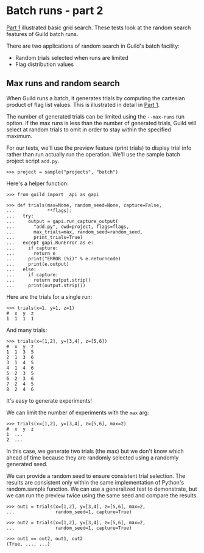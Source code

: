 # Batch runs - part 2

[Part 1](batch-1.md) illustrated basic grid search. These tests look
at the random search features of Guild batch runs.

There are two applications of random search in Guild's batch facility:

- Random trials selected when runs are limited
- Flag distribution values

## Max runs and random search

When Guild runs a batch, it generates trials by computing the
cartesian product of flag list values. This is illustrated in detail
in [Part 1](batch-1.md).

The number of generated trials can be limited using the `--max-runs`
run option. If the max runs is less than the number of generated
trials, Guild will select at random trials to omit in order to stay
within the specified maximum.

For our tests, we'll use the preview feature (print trials) to display
trial info rather than run actually run the operation. We'll use the
sample batch project script `add.py`.

    >>> project = sample("projects", "batch")

Here's a helper function:

    >>> from guild import _api as gapi

    >>> def trials(max=None, random_seed=None, capture=False,
    ...            **flags):
    ...   try:
    ...     output = gapi.run_capture_output(
    ...       "add.py", cwd=project, flags=flags,
    ...       max_trials=max, random_seed=random_seed,
    ...       print_trials=True)
    ...   except gapi.RunError as e:
    ...     if capture:
    ...       return e
    ...     print("ERROR (%i)" % e.returncode)
    ...     print(e.output)
    ...   else:
    ...     if capture:
    ...       return output.strip()
    ...     print(output.strip())

Here are the trials for a single run:

    >>> trials(x=1, y=1, z=1)
    #  x  y  z
    1  1  1  1

And many trials:

    >>> trials(x=[1,2], y=[3,4], z=[5,6])
    #  x  y  z
    1  1  3  5
    2  1  3  6
    3  1  4  5
    4  1  4  6
    5  2  3  5
    6  2  3  6
    7  2  4  5
    8  2  4  6

It's easy to generate experiments!

We can limit the number of experiments with the `max` arg:

    >>> trials(x=[1,2], y=[3,4], z=[5,6], max=2)
    #  x  y  z
    1  ...
    2  ...

In this case, we generate two trials (the max) but we don't know which
ahead of time because they are randomly selected using a randomly
generated seed.

We can provide a random seed to ensure consistent trial selection. The
results are consistent only within the same implementation of Python's
random.sample function. We can use a generalized test to demonstrate,
but we can run the preview twice using the same seed and compare the
results.

    >>> out1 = trials(x=[1,2], y=[3,4], z=[5,6], max=2,
    ...               random_seed=1, capture=True)

    >>> out2 = trials(x=[1,2], y=[3,4], z=[5,6], max=2,
    ...               random_seed=1, capture=True)

    >>> out1 == out2, out1, out2
    (True, ..., ...)
